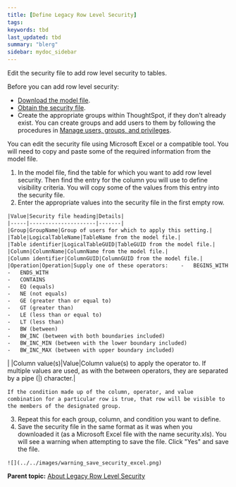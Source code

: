 ```yaml
---
title: [Define Legacy Row Level Security]
tags: 
keywords: tbd
last_updated: tbd
summary: "blerg"
sidebar: mydoc_sidebar
---
```

Edit the security file to add row level security to tables.

Before you can add row level security:

-   [Download the model file](../data_modeling/get_model_file.html#).
-   [Obtain the security file](get_security_file.html#).
-   Create the appropriate groups within ThoughtSpot, if they don't already exist. You can create groups and add users to them by following the procedures in [Manage users, groups, and privileges](../users_groups/about_users_groups.html#).

You can edit the security file using Microsoft Excel or a compatible tool. You will need to copy and paste some of the required information from the model file.

1.   In the model file, find the table for which you want to add row level security. Then find the entry for the column you will use to define visibility criteria. You will copy some of the values from this entry into the security file.
2.   Enter the appropriate values into the security file in the first empty row.

    |Value|Security file heading|Details|
    |-----|---------------------|-------|
    |Group|GroupName|Group of users for which to apply this setting.|
    |Table|LogicalTableName|TableName from the model file.|
    |Table identifier|LogicalTableGUID|TableGUID from the model file.|
    |Column|ColumnName|ColumnName from the model file.|
    |Column identifier|ColumnGUID|ColumnGUID from the model file.|
    |Operation|Operation|Supply one of these operators:    -   BEGINS_WITH
    -   ENDS_WITH
    -   CONTAINS
    -   EQ (equals)
    -   NE (not equals)
    -   GE (greater than or equal to)
    -   GT (greater than)
    -   LE (less than or equal to)
    -   LT (less than)
    -   BW (between)
    -   BW_INC (between with both boundaries included)
    -   BW_INC_MIN (between with the lower boundary included)
    -   BW_INC_MAX (between with upper boundary included)
|
    |Column value(s)|Value|Column value(s) to apply the operator to. If multiple values are used, as with the between operators, they are separated by a pipe (|) character.|

    If the condition made up of the column, operator, and value combination for a particular row is true, that row will be visible to the members of the designated group.

3.   Repeat this for each group, column, and condition you want to define.
4.   Save the security file in the same format as it was when you downloaded it (as a Microsoft Excel file with the name security.xls). You will see a warning when attempting to save the file. Click "Yes" and save the file.

    ![](../../images/warning_save_security_excel.png)


**Parent topic:** [About Legacy Row Level Security](../../admin/data_security/about_legacy_row_security.html)
